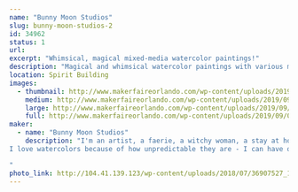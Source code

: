 ```yaml
---
name: "Bunny Moon Studios"
slug: bunny-moon-studios-2
id: 34962
status: 1
url: 
excerpt: "Whimsical, magical mixed-media watercolor paintings!"
description: "Magical and whimsical watercolor paintings with various mixed-media elements added - beads, crystals, dried flowers...whatever I can find!"
location: Spirit Building
images:
  - thumbnail: http://www.makerfaireorlando.com/wp-content/uploads/2019/09/003.jpg
    medium: http://www.makerfaireorlando.com/wp-content/uploads/2019/09/003.jpg
    large: http://www.makerfaireorlando.com/wp-content/uploads/2019/09/003.jpg
    full: http://www.makerfaireorlando.com/wp-content/uploads/2019/09/003.jpg
maker:
  - name: "Bunny Moon Studios"
    description: "I'm an artist, a faerie, a witchy woman, a stay at home mama.  I love wildflowers, thunderstorms, rainbows, sparkles.  I'm an avid reader, I play video games, and I love getting outside as much as possible with my kids.  
I love watercolors because of how unpredictable they are - I can have one thing in mind, but the paints might have something totally different!  And that's part of the magic for me - art has such a voice of its own, and I love seeing what my paintings have to show me both along the way, and once they are done.

"
photo_link: http://104.41.139.123/wp-content/uploads/2018/07/36907527_10156412459677649_5584299551793086464_n.jpg
---
```

